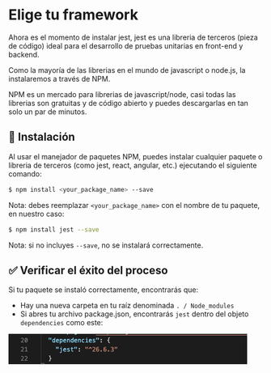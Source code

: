 # Elige tu framework

Ahora es el momento de instalar jest, jest es una libreria de terceros (pieza de código) ideal para el desarrollo de pruebas unitarias en front-end y backend.

Como la mayoría de las librerias en el mundo de javascript o node.js, la instalaremos a través de NPM.

NPM es un mercado para librerias de javascript/node, casi todas las librerias son gratuitas y de código abierto y puedes descargarlas en tan solo un par de minutos.

## 📝 Instalación

Al usar el manejador de paquetes NPM, puedes instalar cualquier paquete o libreria de terceros (como jest, react, angular, etc.) ejecutando el siguiente comando:

```bash
$ npm install <your_package_name> --save
```

Nota: debes reemplazar `<your_package_name>` con el nombre de tu paquete, en nuestro caso:

```bash
$ npm install jest --save
```

Nota: si no incluyes `--save`, no se instalará correctamente.

## ✅ Verificar el éxito del proceso

Si tu paquete se instaló correctamente, encontrarás que:

- Hay una nueva carpeta en tu raíz denominada `. / Node_modules`
- Si abres tu archivo package.json, encontrarás `jest` dentro del objeto` dependencies` como este:

![Jest package](../../assets/jest-package.png)